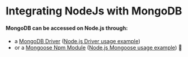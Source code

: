 # Integrating NodeJs with MongoDB
#### MongoDB can be accessed on Node.js through:
- a [MongoDB Driver](https://docs.mongodb.com/drivers/) ([Node.js Driver usage example](driver))
- or a [Mongoose Npm Module](https://mongoosejs.com/) ([Node.js Mongoose usage example](mongoose)) :wrench:
